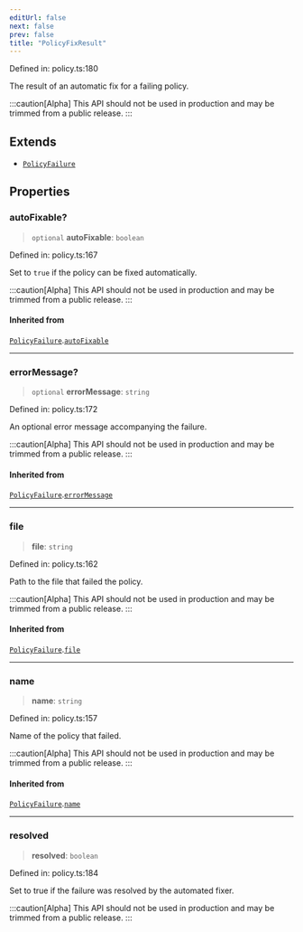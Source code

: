 ```yaml
---
editUrl: false
next: false
prev: false
title: "PolicyFixResult"
---
```


Defined in: policy.ts:180

The result of an automatic fix for a failing policy.

:::caution[Alpha]
This API should not be used in production and may be trimmed from a public release.
:::

## Extends

- [`PolicyFailure`](/api/interfaces/policyfailure/)

## Properties

### autoFixable?

> `optional` **autoFixable**: `boolean`

Defined in: policy.ts:167

Set to `true` if the policy can be fixed automatically.

:::caution[Alpha]
This API should not be used in production and may be trimmed from a public release.
:::

#### Inherited from

[`PolicyFailure`](/api/interfaces/policyfailure/).[`autoFixable`](/api/interfaces/policyfailure/#autofixable)

***

### errorMessage?

> `optional` **errorMessage**: `string`

Defined in: policy.ts:172

An optional error message accompanying the failure.

:::caution[Alpha]
This API should not be used in production and may be trimmed from a public release.
:::

#### Inherited from

[`PolicyFailure`](/api/interfaces/policyfailure/).[`errorMessage`](/api/interfaces/policyfailure/#errormessage)

***

### file

> **file**: `string`

Defined in: policy.ts:162

Path to the file that failed the policy.

:::caution[Alpha]
This API should not be used in production and may be trimmed from a public release.
:::

#### Inherited from

[`PolicyFailure`](/api/interfaces/policyfailure/).[`file`](/api/interfaces/policyfailure/#file)

***

### name

> **name**: `string`

Defined in: policy.ts:157

Name of the policy that failed.

:::caution[Alpha]
This API should not be used in production and may be trimmed from a public release.
:::

#### Inherited from

[`PolicyFailure`](/api/interfaces/policyfailure/).[`name`](/api/interfaces/policyfailure/#name)

***

### resolved

> **resolved**: `boolean`

Defined in: policy.ts:184

Set to true if the failure was resolved by the automated fixer.

:::caution[Alpha]
This API should not be used in production and may be trimmed from a public release.
:::
